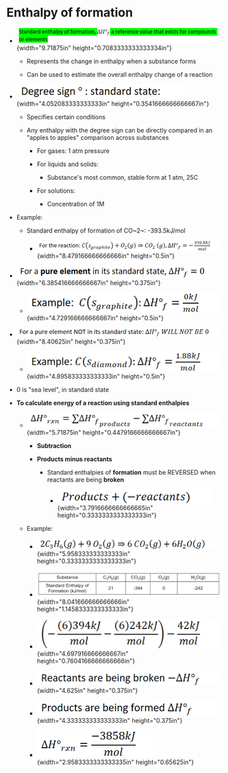 # Enthalpy of formation
-   ![](../media/Unit-6-Enthalpy-of-formation-image1.png){width="9.71875in" height="0.7083333333333334in"}

    -   Represents the change in enthalpy when a substance forms

    -   Can be used to estimate the overall enthalpy change of a reaction
-   ![](../media/Unit-6-Enthalpy-of-formation-image2.png){width="4.052083333333333in" height="0.3541666666666667in"}

    -   Specifies certain conditions

    -   Any enthalpy with the degree sign can be directly compared in an "apples to apples" comparison across substances

        -   For gases: 1 atm pressure

        -   For liquids and solids:

            -   Substance's most common, stable form at 1 atm, 25C

        -   For solutions:

            -   Concentration of 1M
-   Example:

    -   Standard enthalpy of formation of CO~2~: -393.5kJ/mol

        -   ![](../media/Unit-6-Enthalpy-of-formation-image3.png){width="8.479166666666666in" height="0.5in"}
-   ![](../media/Unit-6-Enthalpy-of-formation-image4.png){width="6.385416666666667in" height="0.375in"}

    -   ![](../media/Unit-6-Enthalpy-of-formation-image5.png){width="4.729166666666667in" height="0.5in"}
-   ![](../media/Unit-6-Enthalpy-of-formation-image6.png){width="8.40625in" height="0.375in"}

    -   ![](../media/Unit-6-Enthalpy-of-formation-image7.png){width="4.895833333333333in" height="0.5in"}
-   0 is "sea level", in standard state
-   **To calculate energy of a reaction using standard enthalpies**

    -   ![](../media/Unit-6-Enthalpy-of-formation-image8.png){width="5.71875in" height="0.4479166666666667in"}

        -   **Subtraction**

        -   **Products minus reactants**

            -   Standard enthalpies of **formation** must be REVERSED when reactants are being **broken**

                -   ![](../media/Unit-6-Enthalpy-of-formation-image9.png){width="3.7916666666666665in" height="0.3333333333333333in"}

    -   Example:

        -   ![](../media/Unit-6-Enthalpy-of-formation-image10.png){width="5.958333333333333in" height="0.3333333333333333in"}

        -   ![Substance Standard Enthalpy of Formation (kJ/mol) C3H6(g) 21 C02(g) -394 02(g) H20(g) -242 ](../media/Unit-6-Enthalpy-of-formation-image11.png){width="8.041666666666666in" height="1.1458333333333333in"}

        -   ![](../media/Unit-6-Enthalpy-of-formation-image12.png){width="4.697916666666667in" height="0.7604166666666666in"}

        -   ![](../media/Unit-6-Enthalpy-of-formation-image13.png){width="4.625in" height="0.375in"}

        -   ![](../media/Unit-6-Enthalpy-of-formation-image14.png){width="4.333333333333333in" height="0.375in"}

        -   ![](../media/Unit-6-Enthalpy-of-formation-image15.png){width="2.9583333333333335in" height="0.65625in"}















